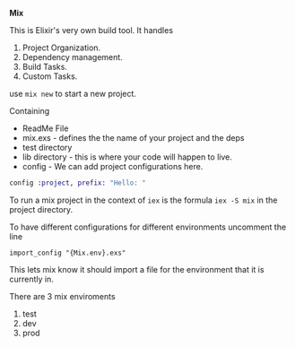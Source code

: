 **Mix**

This is Elixir's very own build tool.
It handles

1. Project Organization.
2. Dependency management.
3. Build Tasks.
4. Custom Tasks.


use `mix new` to start a new project.

Containing
 - ReadMe File
 - mix.exs - defines the the name of your project and the deps
 - test directory
 - lib directory - this is where your code will happen to live.
 - config - We can add project configurations here.

 ```Elixir
 config :project, prefix: "Hello: "
 ```

 To run a mix project in the context of `iex` is the formula `iex -S mix` in the project directory.


To have different configurations for different environments uncomment the line

`import_config "{Mix.env}.exs"`

This lets mix know it should import a file for the environment that it is currently in.

There are 3 mix enviroments

1. test
2. dev
3. prod
